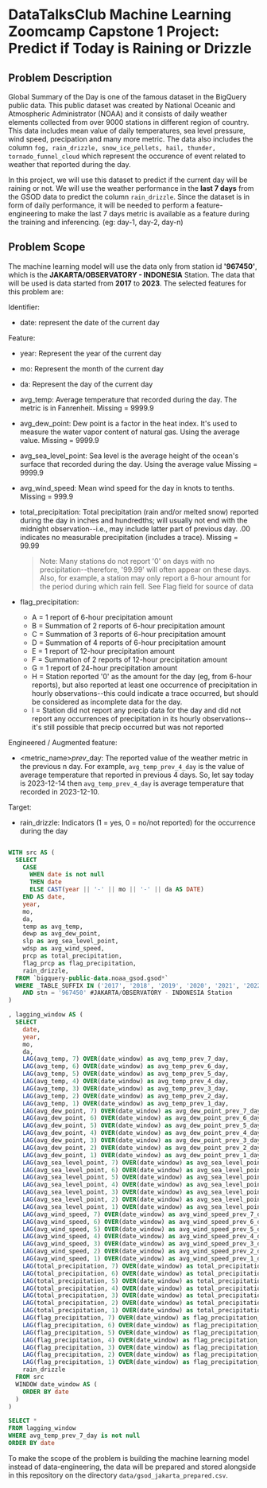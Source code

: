 # DataTalksClub Machine Learning Zoomcamp Capstone 1 Project: Predict if Today is Raining or Drizzle

## Problem Description
Global Summary of the Day is one of the famous dataset in the BigQuery public data. This public dataset was created by National Oceanic and Atmospheric Administrator (NOAA) and it consists of daily weather elements collected from over 9000 stations in different region of country. This data includes mean value of daily temperatures, sea level pressure, wind speed, precipation and many more metric. The data also includes the column `fog, rain_drizzle, snow_ice_pellets, hail, thunder, tornado_funnel_cloud` which represent the occurence of event related to weather that reported during the day.

In this project, we will use this dataset to predict if the current day will be raining or not. We will use the weather performance in the **last 7 days** from the GSOD data to predict the column `rain_drizzle`. Since the dataset is in form of daily performance, it will be needed to perform a feature-engineering to make the last 7 days metric is available as a feature during the training and inferencing. (eg: day-1, day-2, day-n)

## Problem Scope

The machine learning model will use the data only from station id **'967450'**, which is the **JAKARTA/OBSERVATORY - INDONESIA** Station. The data that will be used is data started from **2017** to **2023**. The selected features for this problem are:

Identifier:
- date: represent the date of the current day

Feature:
- year: Represent the year of the current day
- mo: Represent the month of the current day
- da: Represent the day of the current day
- avg_temp: Average temperature that recorded during the day. The metric is in Fanrenheit. Missing = 9999.9
- avg_dew_point: Dew point is a factor in the heat index. It's used to measure the water vapor content of natural gas. Using the average value. Missing = 9999.9
- avg_sea_level_point: Sea level is the average height of the ocean's surface that recorded during the day. Using the average value Missing = 9999.9
- avg_wind_speed: Mean wind speed for the day in knots to tenths. Missing = 999.9
- total_precipitation: Total precipitation (rain and/or melted snow) reported during the day in inches and hundredths; will usually not end with the midnight observation--i.e., may include latter part of previous day. .00 indicates no measurable precipitation (includes a trace). Missing = 99.99

  > Note: Many stations do not report '0' on days with no precipitation--therefore, '99.99' will often appear on these days. Also, for example, a station may only report a 6-hour amount for the period during which rain fell. See Flag field for source of data

- flag_precipitation: 
  - A = 1 report of 6-hour precipitation amount
  - B = Summation of 2 reports of 6-hour precipitation amount
  - C = Summation of 3 reports of 6-hour precipitation amount
  - D = Summation of 4 reports of 6-hour precipitation amount 
  - E = 1 report of 12-hour precipitation amount
  - F = Summation of 2 reports of 12-hour precipitation amount
  - G = 1 report of 24-hour precipitation amount
  - H = Station reported '0' as the amount for the day (eg, from 6-hour reports), but also reported at least one occurrence of precipitation in hourly observations--this could indicate a trace occurred, but should be considered as incomplete data for the day.
  - I = Station did not report any precip data for the day and did not report any occurrences of precipitation in its hourly observations--it's still possible that precip occurred but was not reported

Engineered / Augmented feature:
- <metric_name>_prev_<n>_day: The reported value of the weather metric in the previous n day. For example, `avg_temp_prev_4_day` is the value of average temperature that reported in previous 4 days. So, let say today is 2023-12-14 then `avg_temp_prev_4_day` is average temperature that recorded in 2023-12-10.
 
Target: 
- rain_drizzle: Indicators (1 = yes, 0 = no/not reported) for the occurrence during the day

```sql

WITH src AS (
  SELECT
    CASE
      WHEN date is not null 
      THEN date
      ELSE CAST(year || '-' || mo || '-' || da AS DATE)
    END AS date,
    year,
    mo,
    da,
    temp as avg_temp,
    dewp as avg_dew_point,
    slp as avg_sea_level_point,
    wdsp as avg_wind_speed,
    prcp as total_precipitation,
    flag_prcp as flag_precipitation,
    rain_drizzle,
  FROM `bigquery-public-data.noaa_gsod.gsod*`
  WHERE _TABLE_SUFFIX IN ('2017', '2018', '2019', '2020', '2021', '2022', '2023')
    AND stn = '967450' #JAKARTA/OBSERVATORY - INDONESIA Station
)

, lagging_window AS (
  SELECT
    date,
    year,
    mo,
    da,
    LAG(avg_temp, 7) OVER(date_window) as avg_temp_prev_7_day,
    LAG(avg_temp, 6) OVER(date_window) as avg_temp_prev_6_day,
    LAG(avg_temp, 5) OVER(date_window) as avg_temp_prev_5_day,
    LAG(avg_temp, 4) OVER(date_window) as avg_temp_prev_4_day,
    LAG(avg_temp, 3) OVER(date_window) as avg_temp_prev_3_day,
    LAG(avg_temp, 2) OVER(date_window) as avg_temp_prev_2_day,
    LAG(avg_temp, 1) OVER(date_window) as avg_temp_prev_1_day,
    LAG(avg_dew_point, 7) OVER(date_window) as avg_dew_point_prev_7_day,
    LAG(avg_dew_point, 6) OVER(date_window) as avg_dew_point_prev_6_day,
    LAG(avg_dew_point, 5) OVER(date_window) as avg_dew_point_prev_5_day,
    LAG(avg_dew_point, 4) OVER(date_window) as avg_dew_point_prev_4_day,
    LAG(avg_dew_point, 3) OVER(date_window) as avg_dew_point_prev_3_day,
    LAG(avg_dew_point, 2) OVER(date_window) as avg_dew_point_prev_2_day,
    LAG(avg_dew_point, 1) OVER(date_window) as avg_dew_point_prev_1_day,
    LAG(avg_sea_level_point, 7) OVER(date_window) as avg_sea_level_point_prev_7_day,
    LAG(avg_sea_level_point, 6) OVER(date_window) as avg_sea_level_point_prev_6_day,
    LAG(avg_sea_level_point, 5) OVER(date_window) as avg_sea_level_point_prev_5_day,
    LAG(avg_sea_level_point, 4) OVER(date_window) as avg_sea_level_point_prev_4_day,
    LAG(avg_sea_level_point, 3) OVER(date_window) as avg_sea_level_point_prev_3_day,
    LAG(avg_sea_level_point, 2) OVER(date_window) as avg_sea_level_point_prev_2_day,
    LAG(avg_sea_level_point, 1) OVER(date_window) as avg_sea_level_point_prev_1_day,
    LAG(avg_wind_speed, 7) OVER(date_window) as avg_wind_speed_prev_7_day,
    LAG(avg_wind_speed, 6) OVER(date_window) as avg_wind_speed_prev_6_day,
    LAG(avg_wind_speed, 5) OVER(date_window) as avg_wind_speed_prev_5_day,
    LAG(avg_wind_speed, 4) OVER(date_window) as avg_wind_speed_prev_4_day,
    LAG(avg_wind_speed, 3) OVER(date_window) as avg_wind_speed_prev_3_day,
    LAG(avg_wind_speed, 2) OVER(date_window) as avg_wind_speed_prev_2_day,
    LAG(avg_wind_speed, 1) OVER(date_window) as avg_wind_speed_prev_1_day,
    LAG(total_precipitation, 7) OVER(date_window) as total_precipitation_prev_7_day,
    LAG(total_precipitation, 6) OVER(date_window) as total_precipitation_prev_6_day,
    LAG(total_precipitation, 5) OVER(date_window) as total_precipitation_prev_5_day,
    LAG(total_precipitation, 4) OVER(date_window) as total_precipitation_prev_4_day,
    LAG(total_precipitation, 3) OVER(date_window) as total_precipitation_prev_3_day,
    LAG(total_precipitation, 2) OVER(date_window) as total_precipitation_prev_2_day,
    LAG(total_precipitation, 1) OVER(date_window) as total_precipitation_prev_1_day,
    LAG(flag_precipitation, 7) OVER(date_window) as flag_precipitation_prev_7_day,
    LAG(flag_precipitation, 6) OVER(date_window) as flag_precipitation_prev_6_day,
    LAG(flag_precipitation, 5) OVER(date_window) as flag_precipitation_prev_5_day,
    LAG(flag_precipitation, 4) OVER(date_window) as flag_precipitation_prev_4_day,
    LAG(flag_precipitation, 3) OVER(date_window) as flag_precipitation_prev_3_day,
    LAG(flag_precipitation, 2) OVER(date_window) as flag_precipitation_prev_2_day,
    LAG(flag_precipitation, 1) OVER(date_window) as flag_precipitation_prev_1_day,
    rain_drizzle
  FROM src
  WINDOW date_window AS (
    ORDER BY date
  )
)

SELECT *
FROM lagging_window
WHERE avg_temp_prev_7_day is not null
ORDER BY date

```

To make the scope of the problem is building the machine learning model instead of data-engineering, the data will be prepared and stored alongside in this repository on the directory `data/gsod_jakarta_prepared.csv`.